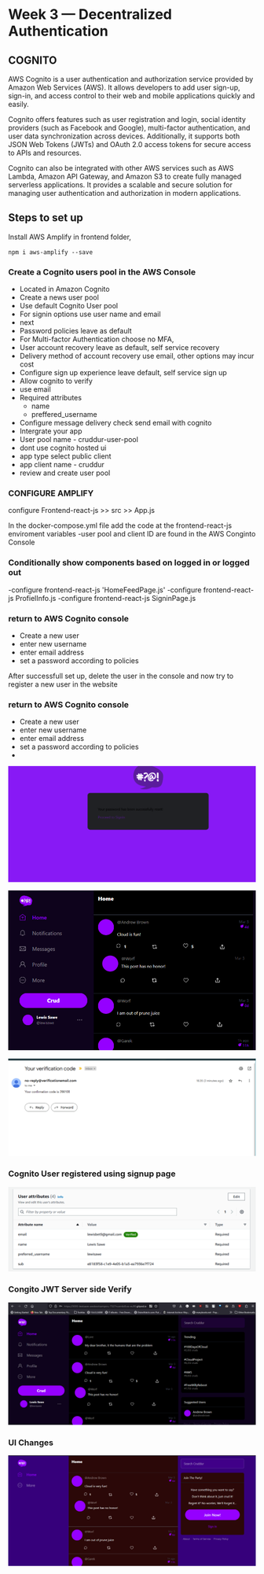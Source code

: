 # Week 3 — Decentralized Authentication

## COGNITO

AWS Cognito is a user authentication and authorization service provided by Amazon Web Services (AWS). It allows developers to add user sign-up, sign-in, and access control to their web and mobile applications quickly and easily.

Cognito offers features such as user registration and login, social identity providers (such as Facebook and Google), multi-factor authentication, and user data synchronization across devices. Additionally, it supports both JSON Web Tokens (JWTs) and OAuth 2.0 access tokens for secure access to APIs and resources.

Cognito can also be integrated with other AWS services such as AWS Lambda, Amazon API Gateway, and Amazon S3 to create fully managed serverless applications. It provides a scalable and secure solution for managing user authentication and authorization in modern applications.

## Steps to set up

Install AWS Amplify in frontend folder, 

```
npm i aws-amplify --save
```

### Create a Cognito users pool in the AWS Console

- Located in Amazon Cognito
- Create a news user pool
- Use default Cognito User pool
- For signin options use user name and email
- next
- Password policies leave as default
- For Multi-factor Authentication choose no MFA, 
- User account recovery leave as default, self service recovery
- Delivery method of account recovery use email, other options may incur cost
- Configure sign up experience leave default, self service sign up
- Allow cognito to verify
- use email
- Required attributes
  - name 
  - preffered_username
- Configure message delivery check send email with cognito
- Intergrate your app
- User pool name - cruddur-user-pool
- dont use cognito hosted ui
- app type select public client
- app client name - cruddur
- review and create user pool



### CONFIGURE AMPLIFY

configure Frontend-react-js >> src >> App.js

In the docker-compose.yml file add the code at the frontend-react-js enviroment variables
-user pool and client ID are found in the AWS Conginto Console

### Conditionally show components based on logged in or logged out

-configure frontend-react-js 'HomeFeedPage.js'
-configure frontend-react-js ProfielInfo.js
-configure frontend-react-js SigninPage.js


### return to AWS Cognito console

- Create a new user
- enter new username
- enter email address
- set a password according to policies

After successfull set up, delete the user in the console and now try to register a new user in the website

### return to AWS Cognito console

- Create a new user
- enter new username
- enter email address
- set a password according to policies
- 


![Password Reset](assets/resetpassword.png)

![Successfull ](assets/successfull.png)

![Email Verification](assets/verification.png)

### Cognito User registered using signup page

![Cognito User](assets/cognitouser.png)

### Congito JWT Server side Verify

![JWT Implementation](assets/jwtImplementation.png)


### UI Changes 
 
![UI Changes](assets/uichanges.png)
